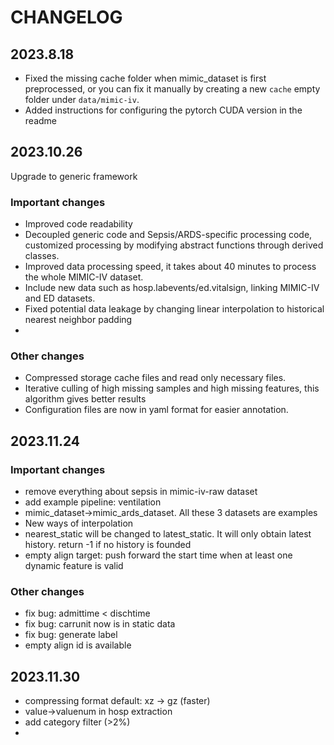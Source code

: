 # CHANGELOG

## 2023.8.18

- Fixed the missing cache folder when mimic_dataset is first preprocessed, or you can fix it manually by creating a new `cache` empty folder under `data/mimic-iv`.
- Added instructions for configuring the pytorch CUDA version in the readme

## 2023.10.26

Upgrade to generic framework

### Important changes
- Improved code readability
- Decoupled generic code and Sepsis/ARDS-specific processing code, customized processing by modifying abstract functions through derived classes.
- Improved data processing speed, it takes about 40 minutes to process the whole MIMIC-IV dataset.
- Include new data such as hosp.labevents/ed.vitalsign, linking MIMIC-IV and ED datasets.
- Fixed potential data leakage by changing linear interpolation to historical nearest neighbor padding
- 

### Other changes
- Compressed storage cache files and read only necessary files.
- Iterative culling of high missing samples and high missing features, this algorithm gives better results
- Configuration files are now in yaml format for easier annotation.

## 2023.11.24

### Important changes
- remove everything about sepsis in mimic-iv-raw dataset
- add example pipeline: ventilation
- mimic_dataset->mimic_ards_dataset. All these 3 datasets are examples
- New ways of interpolation
- nearest_static will be changed to latest_static. It will only obtain latest history. return -1 if no history is founded
- empty align target: push forward the start time when at least one dynamic feature is valid

### Other changes
- fix bug: admittime < dischtime
- fix bug: carrunit now is in static data
- fix bug: generate label
- empty align id is available

## 2023.11.30

- compressing format default: xz -> gz (faster)
- value->valuenum in hosp extraction
- add category filter (>2%)
- 